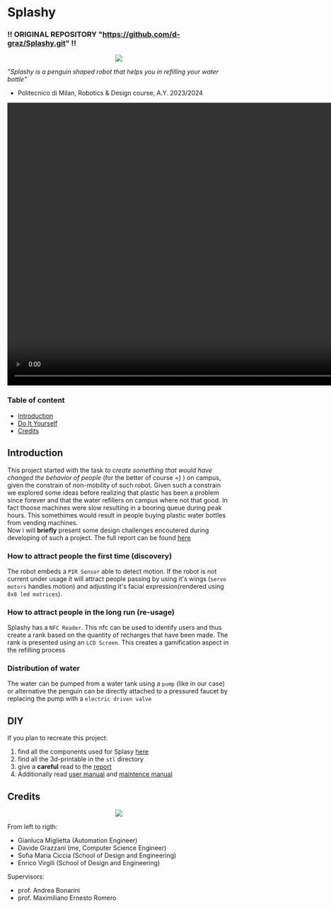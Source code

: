 # Splashy  
### !! ORIGINAL REPOSITORY "https://github.com/d-graz/Splashy.git" !!
<p align="center">
  <img src="https://github.com/user-attachments/assets/f5fed4ba-afbe-40ae-9c03-79528b048abe" />
</p>


*"Splashy is a penguin shaped robot that helps you in refilling your water bottle"*
- Politecnico di Milan, Robotics \& Design course, A.Y. 2023/2024





<div align="center">
  <video src="https://github.com/user-attachments/assets/b8be0e26-66e1-40f9-9cfe-064658929ba2" width="1280" />
</div>

### Table of content
- [Introduction](#introduction)
- [Do It Yourself](#diy)
- [Credits](#credits)

## Introduction
This project started with the task *to create something that would have changed the behavior of people* (for the better of course =) ) on campus, given the constrain of non-mobility of such robot. Given such a constrain we explored some ideas before realizing that plastic has been a problem since forever and that the water refillers on campus where not that good. In fact thoose machines were slow resulting in a booring queue during peak hours. This somethimes would result in people buying  plastic water bottles from vending machines.\
Now i will **briefly** present some design challenges encoutered during developing of such a project. The full report can be found [here](documentation/report.pdf)

### How to attract people the first time (discovery)
The robot embeds a `PIR Sensor` able to detect motion. If the robot is not current under usage it will attract people passing by using it's wings (`servo motors` handles motion) and adjusting it's facial expression(rendered using `8x8 led matrices`).

### How to attract people in the long run (re-usage)
Splashy has a `NFC Reader`. This nfc can be used to identify users and thus create a rank based on the quantity of recharges that have been made. The rank is presented using an `LCD Screen`. This creates a gamification aspect in the refilling process

### Distribution of water
The water can be pumped from a water tank using a `pump` (like in our case) or alternative the penguin can be directly attached to a pressured faucet by replacing the pump with a `electric driven valve` 

## DIY
If you plan to recreate this project:
1. find all the components used for Splasy [here](documentation/BOM.pdf)
2. find all the 3d-printable in the `stl` directory
3. give a **careful** read to the [report](documentation/report.pdf)
4. Additionally read [user manual](documentation/user_manual.pdf) and [maintence manual](documentation/maintence_manual.pdf)

## Credits
<p align="center">
  <img src="https://github.com/user-attachments/assets/9bc1cc19-a49e-4e46-a704-29662c4543e2" />
</p>

From left to rigth:
- Gianluca Miglietta (Automation Engineer)
- Davide Grazzani    (me, Computer Science Engineer)
- Sofia Maria Ciccia (School of Design and Engineering)
- Enrico Virgili     (School of Design and Engineering)

Supervisors:
- prof. Andrea Bonarini
- prof. Maximiliano Ernesto Romero
